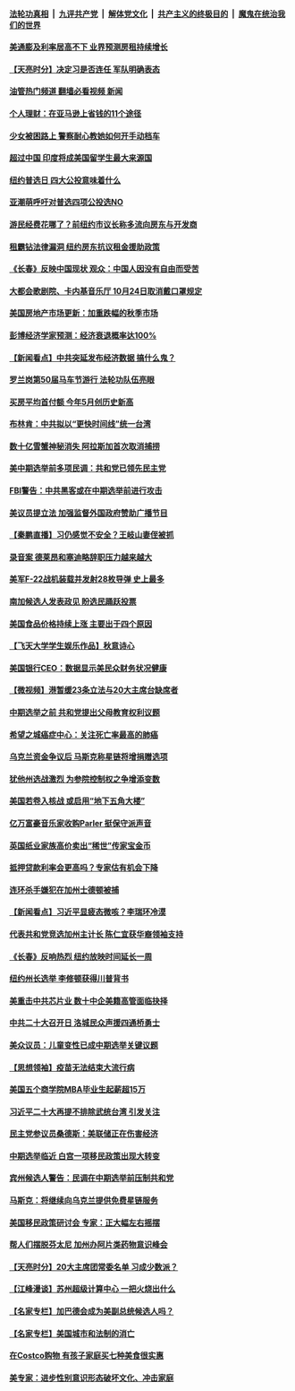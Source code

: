 ####  [法轮功真相](../../../../basic/blob/master/README.md?t=10190002) &nbsp;|&nbsp; [九评共产党](../../../../9ping.md/blob/master/README.md?t=10190002) &nbsp;|&nbsp; [解体党文化](../../../../jtdwh.md/blob/master/README.md?t=10190002)  &nbsp;|&nbsp; [共产主义的终极目的](../../../../gczydzjmd.md/blob/master/README.md?t=10190002) &nbsp;|&nbsp; [魔鬼在统治我们的世界](../../../../mgztzwmdsj.md/blob/master/README.md?t=10190002) 

#### [美通膨及利率居高不下 业界预测房租持续增长](../pages/nsc412/n13847743.md?t=10190002) 

#### [【天亮时分】决定习是否连任 军队明确表态](../pages/nsc412/n13848045.md?t=10190002) 

#### [油管热门频道 翻墙必看视频 新闻](http://209.250.226.216:81/youtube.html?10190002)

#### [个人理财：在亚马逊上省钱的11个途径](../pages/nsc412/n13847993.md?t=10190002) 

#### [少女被困路上 警察耐心教她如何开手动档车](../pages/nsc412/n13847623.md?t=10190002) 

#### [超过中国 印度将成美国留学生最大来源国](../pages/nsc412/n13847830.md?t=10190002) 

#### [纽约普选日 四大公投意味着什么](../pages/nsc412/n13847783.md?t=10190002) 

#### [亚潮萌呼吁对普选四项公投选NO](../pages/nsc412/n13847761.md?t=10190002) 

#### [游民经费花哪了？前纽约市议长称多流向房东与开发商](../pages/nsc412/n13847746.md?t=10190002) 

#### [租霸钻法律漏洞 纽约房东抗议租金援助政策](../pages/nsc412/n13847810.md?t=10190002) 

#### [《长春》反映中国现状 观众：中国人因没有自由而受苦](../pages/nsc412/n13847733.md?t=10190002) 

#### [大都会歌剧院、卡内基音乐厅 10月24日取消戴口罩规定](../pages/nsc412/n13847824.md?t=10190002) 

#### [美国房地产市场更新：加重跌幅的秋季市场](../pages/nsc412/n13847677.md?t=10190002) 

#### [彭博经济学家预测：经济衰退概率达100%](../pages/nsc412/n13847765.md?t=10190002) 

#### [【新闻看点】中共突延发布经济数据 搞什么鬼？](../pages/nsc412/n13847516.md?t=10190002) 

#### [罗兰岗第50届马车节游行 法轮功队伍亮眼](../pages/nsc412/n13847707.md?t=10190002) 

#### [买房平均首付额 今年5月创历史新高](../pages/nsc412/n13847651.md?t=10190002) 

#### [布林肯：中共拟以“更快时间线”统一台湾](../pages/nsc412/n13847595.md?t=10190002) 

#### [数十亿雪蟹神秘消失 阿拉斯加首次取消捕捞](../pages/nsc412/n13847554.md?t=10190002) 

#### [美中期选举前多项民调：共和党已领先民主党](../pages/nsc412/n13847515.md?t=10190002) 

#### [FBI警告：中共黑客或在中期选举前进行攻击](../pages/nsc412/n13847544.md?t=10190002) 

#### [美议员提立法 加强监督外国政府赞助广播节目](../pages/nsc412/n13847509.md?t=10190002) 

#### [【秦鹏直播】习仍感觉不安全？王岐山妻侄被抓](../pages/nsc412/n13847398.md?t=10190002) 

#### [录音案 德莱昂和塞迪略辞职压力越来越大](../pages/nsc412/n13847541.md?t=10190002) 

#### [美军F-22战机装载并发射28枚导弹 史上最多](../pages/nsc412/n13847406.md?t=10190002) 

#### [南加候选人发表政见 盼选民踊跃投票](../pages/nsc412/n13847506.md?t=10190002) 

#### [美国食品价格持续上涨 主要出于四个原因](../pages/nsc412/n13847448.md?t=10190002) 

#### [【飞天大学学生娱乐作品】秋意诗心](../pages/nsc412/n13847459.md?t=10190002) 

#### [美国银行CEO：数据显示美民众财务状况健康](../pages/nsc412/n13847507.md?t=10190002) 

#### [【微视频】港暂缓23条立法与20大主席台缺席者](../pages/nsc412/n13847193.md?t=10190002) 

#### [中期选举之前 共和党提出父母教育权利议题](../pages/nsc412/n13847365.md?t=10190002) 

#### [希望之城癌症中心：关注死亡率最高的肺癌](../pages/nsc412/n13847478.md?t=10190002) 

#### [乌克兰资金争议后 马斯克称星链将增捐赠选项](../pages/nsc412/n13847359.md?t=10190002) 

#### [犹他州选战激烈 为参院控制权之争增添变数](../pages/nsc412/n13847361.md?t=10190002) 

#### [美国若卷入核战 或启用“地下五角大楼”](../pages/nsc412/n13846800.md?t=10190002) 

#### [亿万富豪音乐家收购Parler 挺保守派声音](../pages/nsc412/n13847331.md?t=10190002) 

#### [英国纸业家族高价卖出“稀世”传家宝金币](../pages/nsc412/n13846959.md?t=10190002) 

#### [抵押贷款利率会更高吗？专家估有机会下降](../pages/nsc412/n13846939.md?t=10190002) 

#### [连环杀手嫌犯在加州士德顿被捕](../pages/nsc412/n13846927.md?t=10190002) 

#### [【新闻看点】习近平显疲态微咳？李瑞环冷漠](../pages/nsc412/n13846787.md?t=10190002) 

#### [代表共和党竞选加州主计长 陈仁宜获华裔领袖支持](../pages/nsc412/n13846921.md?t=10190002) 

#### [《长春》反响热烈 纽约放映时间延长一周](../pages/nsc412/n13846873.md?t=10190002) 

#### [纽约州长选举 李修顿获得川普背书](../pages/nsc412/n13846869.md?t=10190002) 

#### [美重击中共芯片业 数十中企美籍高管面临抉择](../pages/nsc412/n13846793.md?t=10190002) 

#### [中共二十大召开日 洛城民众声援四通桥勇士](../pages/nsc412/n13846810.md?t=10190002) 

#### [美众议员：儿童变性已成中期选举关键议题](../pages/nsc412/n13846779.md?t=10190002) 

#### [【思想领袖】疫苗无法结束大流行病](../pages/nsc412/n13828447.md?t=10190002) 

#### [美国五个商学院MBA毕业生起薪超15万](../pages/nsc412/n13844195.md?t=10190002) 

#### [习近平二十大再提不排除武统台湾 引发关注](../pages/nsc412/n13846780.md?t=10190002) 

#### [民主党参议员桑德斯：美联储正在伤害经济](../pages/nsc412/n13846757.md?t=10190002) 

#### [中期选举临近 白宫一项移民政策出现大转变](../pages/nsc412/n13846731.md?t=10190002) 

#### [宾州候选人警告：民调在中期选举前压制共和党](../pages/nsc412/n13846711.md?t=10190002) 

#### [马斯克：将继续向乌克兰提供免费星链服务](../pages/nsc412/n13845582.md?t=10190002) 

#### [美国移民政策研讨会 专家：正大幅左右摇摆](../pages/nsc412/n13846696.md?t=10190002) 

#### [帮人们摆脱芬太尼 加州办阿片类药物意识峰会](../pages/nsc412/n13846717.md?t=10190002) 

#### [【天亮时分】20大主席团常委名单 习成少数派？](../pages/nsc412/n13846673.md?t=10190002) 

#### [【江峰漫谈】苏州超级计算中心 一把火烧出什么](../pages/nsc412/n13846670.md?t=10190002) 

#### [【名家专栏】加巴德会成为美副总统候选人吗？](../pages/nsc412/n13846619.md?t=10190002) 

#### [【名家专栏】美国城市和法制的消亡](../pages/nsc412/n13846134.md?t=10190002) 

#### [在Costco购物 有孩子家庭买七种美食很实惠](../pages/nsc412/n13844985.md?t=10190002) 

#### [美专家：进步性别意识形态破坏文化、冲击家庭](../pages/nsc412/n13846325.md?t=10190002) 

<img src='http://gfw-breaker.win/goodnews/indexes/nsc412.md' width='0px' height='0px'/>
